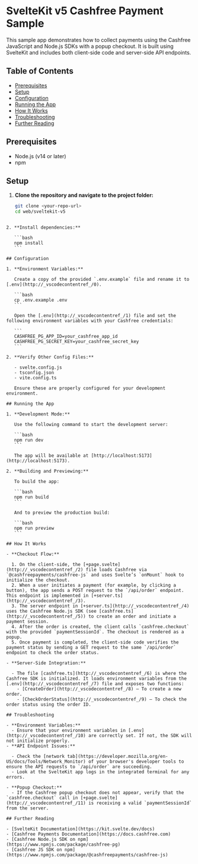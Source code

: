 # SvelteKit v5 Cashfree Payment Sample

This sample app demonstrates how to collect payments using the Cashfree JavaScript and Node.js SDKs with a popup checkout. It is built using SvelteKit and includes both client-side code and server-side API endpoints.

## Table of Contents

- [Prerequisites](#prerequisites)
- [Setup](#setup)
- [Configuration](#configuration)
- [Running the App](#running-the-app)
- [How It Works](#how-it-works)
- [Troubleshooting](#troubleshooting)
- [Further Reading](#further-reading)

## Prerequisites

- Node.js (v14 or later)
- npm

## Setup

1. **Clone the repository and navigate to the project folder:**

   ```bash
   git clone <your-repo-url>
   cd web/sveltekit-v5
   ```

````

2. **Install dependencies:**

   ```bash
   npm install
   ```

## Configuration

1. **Environment Variables:**

   Create a copy of the provided `.env.example` file and rename it to [.env](http://_vscodecontentref_/0).

   ```bash
   cp .env.example .env
   ```

   Open the [.env](http://_vscodecontentref_/1) file and set the following environment variables with your Cashfree credentials:

   ```
   CASHFREE_PG_APP_ID=your_cashfree_app_id
   CASHFREE_PG_SECRET_KEY=your_cashfree_secret_key
   ```

2. **Verify Other Config Files:**

   - svelte.config.js
   - tsconfig.json
   - vite.config.ts

   Ensure these are properly configured for your development environment.

## Running the App

1. **Development Mode:**

   Use the following command to start the development server:

   ```bash
   npm run dev
   ```

   The app will be available at [http://localhost:5173](http://localhost:5173).

2. **Building and Previewing:**

   To build the app:

   ```bash
   npm run build
   ```

   And to preview the production build:

   ```bash
   npm run preview
   ```

## How It Works

- **Checkout Flow:**

  1. On the client-side, the [+page.svelte](http://_vscodecontentref_/2) file loads Cashfree via `@cashfreepayments/cashfree-js` and uses Svelte’s `onMount` hook to initialize the checkout.
  2. When a user initiates a payment (for example, by clicking a button), the app sends a POST request to the `/api/order` endpoint. This endpoint is implemented in [+server.ts](http://_vscodecontentref_/3).
  3. The server endpoint in [+server.ts](http://_vscodecontentref_/4) uses the Cashfree Node.js SDK (see [cashfree.ts](http://_vscodecontentref_/5)) to create an order and initiate a payment session.
  4. After the order is created, the client calls `cashfree.checkout` with the provided `paymentSessionId`. The checkout is rendered as a popup.
  5. Once payment is completed, the client-side code verifies the payment status by sending a GET request to the same `/api/order` endpoint to check the order status.

- **Server-Side Integration:**

  - The file [cashfree.ts](http://_vscodecontentref_/6) is where the Cashfree SDK is initialized. It loads environment variables from the [.env](http://_vscodecontentref_/7) file and exposes two functions:
    - [CreateOrder](http://_vscodecontentref_/8) – To create a new order.
    - [CheckOrderStatus](http://_vscodecontentref_/9) – To check the order status using the order ID.

## Troubleshooting

- **Environment Variables:**
  - Ensure that your environment variables in [.env](http://_vscodecontentref_/10) are correctly set. If not, the SDK will not initialize properly.
- **API Endpoint Issues:**

  - Check the [network tab](https://developer.mozilla.org/en-US/docs/Tools/Network_Monitor) of your browser's developer tools to ensure the API requests to `/api/order` are succeeding.
  - Look at the SvelteKit app logs in the integrated terminal for any errors.

- **Popup Checkout:**
  - If the Cashfree popup checkout does not appear, verify that the `cashfree.checkout` call in [+page.svelte](http://_vscodecontentref_/11) is receiving a valid `paymentSessionId` from the server.

## Further Reading

- [SvelteKit Documentation](https://kit.svelte.dev/docs)
- [Cashfree Payments Documentation](https://docs.cashfree.com)
- [Cashfree Node.js SDK on npm](https://www.npmjs.com/package/cashfree-pg)
- [Cashfree JS SDK on npm](https://www.npmjs.com/package/@cashfreepayments/cashfree-js)
````
